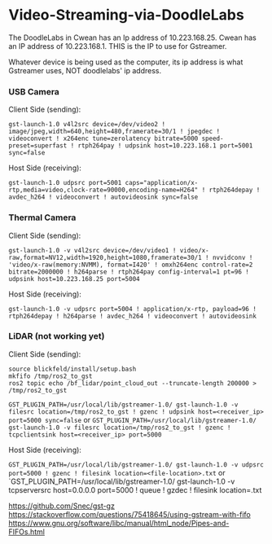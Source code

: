 # Video-Streaming-via-DoodleLabs

The DoodleLabs in Cwean has an Ip address of 10.223.168.25.
Cwean has an IP address of 10.223.168.1. THIS is the IP to use for Gstreamer.

Whatever device is being used as the computer, its ip address is what Gstreamer uses, NOT doodlelabs' ip address.

### USB Camera

Client Side (sending):

`gst-launch-1.0 v4l2src device=/dev/video2 ! image/jpeg,width=640,height=480,framerate=30/1 ! jpegdec ! videoconvert ! x264enc tune=zerolatency bitrate=5000 speed-preset=superfast ! rtph264pay ! udpsink host=10.223.168.1 port=5001 sync=false` 


Host Side (receiving):

`gst-launch-1.0 udpsrc port=5001 caps="application/x-rtp,media=video,clock-rate=90000,encoding-name=H264" ! rtph264depay ! avdec_h264 ! videoconvert ! autovideosink sync=false`


### Thermal Camera

Client Side (sending): 

`gst-launch-1.0 -v v4l2src device=/dev/video1 ! video/x-raw,format=NV12,width=1920,height=1080,framerate=30/1 ! nvvidconv ! 'video/x-raw(memory:NVMM), format=I420' ! omxh264enc control-rate=2 bitrate=2000000 ! h264parse ! rtph264pay config-interval=1 pt=96 ! udpsink host=10.223.168.25 port=5004`


Host Side (receiving):

`gst-launch-1.0 -v udpsrc port=5004 ! application/x-rtp, payload=96 ! rtph264depay ! h264parse ! avdec_h264 ! videoconvert ! autovideosink`


### LiDAR (not working yet)


Client Side (sending):
``` terminal
source blickfeld/install/setup.bash
mkfifo /tmp/ros2_to_gst
ros2 topic echo /bf_lidar/point_cloud_out --truncate-length 200000 > /tmp/ros2_to_gst
```

`GST_PLUGIN_PATH=/usr/local/lib/gstreamer-1.0/ gst-launch-1.0 -v filesrc location=/tmp/ros2_to_gst ! gzenc ! udpsink host=<receiver_ip> port=5000 sync=false`
or
`GST_PLUGIN_PATH=/usr/local/lib/gstreamer-1.0/ gst-launch-1.0 -v filesrc location=/tmp/ros2_to_gst ! gzenc ! tcpclientsink host=<receiver_ip> port=5000`

Host Side (receiving):

`GST_PLUGIN_PATH=/usr/local/lib/gstreamer-1.0/ gst-launch-1.0 -v udpsrc port=5000 ! gzenc ! filesink location=<file-location>.txt`
or
`GST_PLUGIN_PATH=/usr/local/lib/gstreamer-1.0/ gst-launch-1.0 -v tcpserversrc host=0.0.0.0 port=5000 ! queue ! gzdec ! filesink location=<file-location>.txt

https://github.com/Snec/gst-gz
https://stackoverflow.com/questions/75418645/using-gstream-with-fifo
https://www.gnu.org/software/libc/manual/html_node/Pipes-and-FIFOs.html
